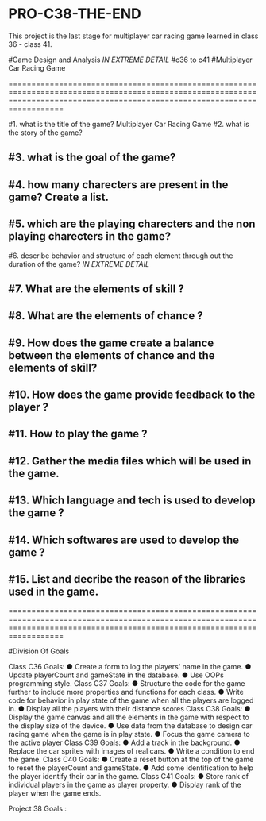 # PRO-C38-THE-END
This project is the last stage for multiplayer car racing game learned in class 36 - class 41.

#Game Design and Analysis 
*IN EXTREME DETAIL*
#c36 to c41
#Multiplayer Car Racing Game


==============================================================================================================================================================================

#1. what is the title of the game?
Multiplayer Car Racing Game
#2. what is the story of the game?




#3. what is the goal of the game?
-

#4. how many charecters are present in the game? Create a list.
-

#5. which are the playing charecters and the non playing charecters in the game?
-

#6. describe behavior and structure of each element through out the duration of the game?
*IN EXTREME DETAIL*


#7. What are the elements of skill ?
-

#8. What are the elements of chance ?
-

#9. How does the game create a balance between the elements of chance and the elements of skill?
-

#10. How does the game provide feedback to the player ?
-

#11. How to play the game ?
-

#12. Gather the media files which will be used in the game.
-

#13. Which language and tech is used to develop the game ?
-

#14. Which softwares are used to develop the game ?
-


#15. List and decribe the reason of the libraries used in the game.
-

==============================================================================================================================================================================

#Division Of Goals

Class C36 Goals:
 ● Create a form to log the players' name in the game. 
 ● Update playerCount and gameState in the database. 
 ● Use OOPs programming style.
Class C37 Goals:
 ● Structure the code for the game further to include more properties and functions for each class. 
 ● Write code for behavior in play state of the game when all the players are logged in. 
 ● Display all the players with their distance scores 
Class C38 Goals:
 ● Display the game canvas and all the elements in the game with respect to the display size of the device.
 ● Use data from the database to design car racing game when the game is in play state. 
 ● Focus the game camera to the active player
Class C39 Goals:
 ● Add a track in the background. 
 ● Replace the car sprites with images of real cars. 
 ● Write a condition to end the game.
Class C40 Goals:
 ● Create a reset button at the top of the game to reset the playerCount and gameState. 
 ● Add some identification to help the player identify their car in the game.
Class C41 Goals:
 ● Store rank of individual players in the game as player property. 
 ● Display rank of the player when the game ends.


Project 38 Goals :

